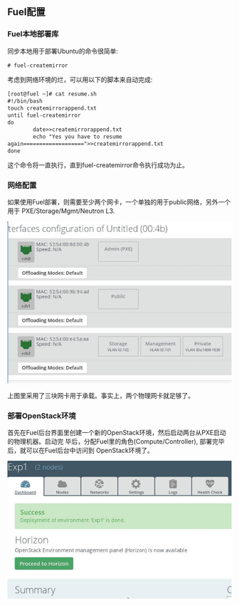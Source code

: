 ## Fuel配置
### Fuel本地部署库
同步本地用于部署Ubuntu的命令很简单:    

```
# fuel-createmirror
```

考虑到网络环境的烂，可以用以下的脚本来自动完成:      

```
[root@fuel ~]# cat resume.sh 
#!/bin/bash
touch createmirrorappend.txt
until fuel-createmirror 
do
        date>>createmirrorappend.txt
        echo "Yes you have to resume again===================">>createmirrorappend.txt
done
```
这个命令将一直执行，直到fuel-createmirror命令执行成功为止。    

### 网络配置
如果使用Fuel部署，则需要至少两个网卡，一个单独的用于public网络，另外一个用于
PXE/Storage/Mgmt/Neutron L3.   

![/images/2015_11_30_09_51_40_663x479.jpg](/images/2015_11_30_09_51_40_663x479.jpg)    

上图里采用了三块网卡用于承载。事实上，两个物理网卡就足够了。     

### 部署OpenStack环境
首先在Fuel后台界面里创建一个新的OpenStack环境，然后启动两台从PXE启动的物理机器。启动完
毕后，分配Fuel里的角色(Compute/Controller), 部署完毕后，就可以在Fuel后台中访问到
OpenStack环境了。    

![/images/2015_11_30_10_16_16_613x376.jpg](/images/2015_11_30_10_16_16_613x376.jpg)    
